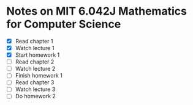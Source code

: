 # Notes on MIT 6.042J Mathematics for Computer Science

 - [X] Read chapter 1
 - [X] Watch lecture 1
 - [X] Start homework 1
 - [ ] Read chapter 2
 - [ ] Watch lecture 2
 - [ ] Finish homework 1
 - [ ] Read chapter 3
 - [ ] Watch lecture 3
 - [ ] Do homework 2
